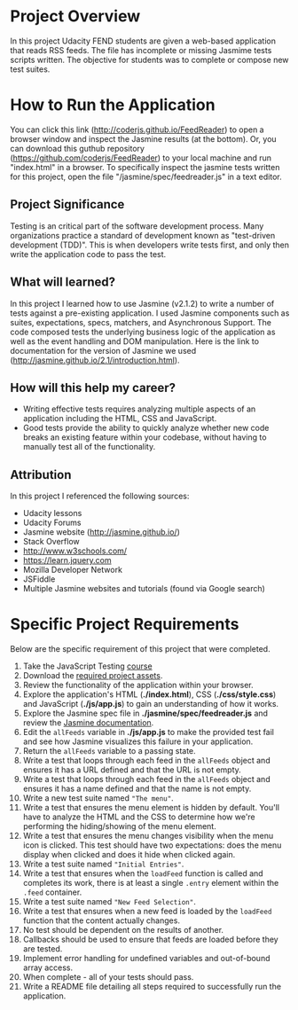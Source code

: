 # Project Overview

In this project Udacity FEND students are given a web-based application that reads RSS feeds. 
The file has incomplete or missing Jasmime tests scripts written. 
The objective for students was to complete or compose new test suites. 

# How to Run the Application
You can click this link (http://coderjs.github.io/FeedReader) to open a browser window and inspect the Jasmine results (at the bottom).
Or, you can download this guthub repository (https://github.com/coderjs/FeedReader) to your local machine and run "index.html" in a browser. 
To specifically inspect the jasmine tests written for this project, open the file "/jasmine/spec/feedreader.js" in a text editor. 

## Project Significance

Testing is an critical part of the software development process. 
Many organizations practice a standard of development known as "test-driven development (TDD)". 
This is when developers write tests first, and only then write the application code to pass the test.

## What will learned?

In this project I learned how to use Jasmine (v2.1.2) to write a number of tests against a pre-existing application. 
I used Jasmine components such as suites, expectations, specs, matchers, and Asynchronous Support.
The code composed tests the underlying business logic of the application as well as the event handling and DOM manipulation.
Here is the link to documentation for the version of Jasmine we used (http://jasmine.github.io/2.1/introduction.html).

## How will this help my career?

* Writing effective tests requires analyzing multiple aspects of an application including the HTML, CSS and JavaScript.
* Good tests provide the ability to quickly analyze whether new code breaks an existing feature within your codebase, without having to manually test all of the functionality.

## Attribution
In this project I referenced the following sources: 
* Udacity lessons
* Udacity Forums
* Jasmine website (http://jasmine.github.io/)
* Stack Overflow
* http://www.w3schools.com/
* https://learn.jquery.com
* Mozilla Developer Network
* JSFiddle
* Multiple Jasmine websites and tutorials (found via Google search)

# Specific Project Requirements

Below are the specific requirement of this project that were completed. 

1. Take the JavaScript Testing [course](https://www.udacity.com/course/ud549)
2. Download the [required project assets](http://github.com/udacity/frontend-nanodegree-feedreader).
3. Review the functionality of the application within your browser.
4. Explore the application's HTML (**./index.html**), CSS (**./css/style.css**) and JavaScript (**./js/app.js**) to gain an understanding of how it works.
5. Explore the Jasmine spec file in **./jasmine/spec/feedreader.js** and review the [Jasmine documentation](http://jasmine.github.io).
6. Edit the `allFeeds` variable in **./js/app.js** to make the provided test fail and see how Jasmine visualizes this failure in your application.
7. Return the `allFeeds` variable to a passing state.
8. Write a test that loops through each feed in the `allFeeds` object and ensures it has a URL defined and that the URL is not empty.
9. Write a test that loops through each feed in the `allFeeds` object and ensures it has a name defined and that the name is not empty.
10. Write a new test suite named `"The menu"`.
11. Write a test that ensures the menu element is hidden by default. You'll have to analyze the HTML and the CSS to determine how we're performing the hiding/showing of the menu element.
12. Write a test that ensures the menu changes visibility when the menu icon is clicked. This test should have two expectations: does the menu display when clicked and does it hide when clicked again.
13. Write a test suite named `"Initial Entries"`.
14. Write a test that ensures when the `loadFeed` function is called and completes its work, there is at least a single `.entry` element within the `.feed` container.
15. Write a test suite named `"New Feed Selection"`.
16. Write a test that ensures when a new feed is loaded by the `loadFeed` function that the content actually changes.
17. No test should be dependent on the results of another.
18. Callbacks should be used to ensure that feeds are loaded before they are tested.
19. Implement error handling for undefined variables and out-of-bound array access.
20. When complete - all of your tests should pass. 
21. Write a README file detailing all steps required to successfully run the application. 